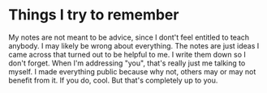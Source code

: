 # Things I try to remember

My notes are not meant to be advice, since I dont't feel entitled  to teach anybody. I may
likely be wrong about everything. The notes are just ideas I came across that
turned out to be helpful to me. I write them down so I don't forget. When I'm
addressing "you", that's really just me talking to myself. I made everything
public because why not, others may or may not benefit from it.  If you do, cool.
But that's completely up to you.
